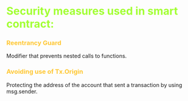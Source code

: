 **<h1 style="color:#A2FF33">Security measures used in smart contract:</h1>**

**<h3 style="color:#FFC733">Reentrancy Guard</h3>** 
Modifier that prevents nested calls to functions.

**<h3 style="color:#FFC733">Avoiding use of Tx.Origin</h3>** 
Protecting the address of the account that sent a transaction by using msg.sender.